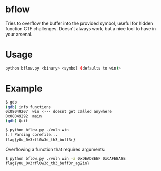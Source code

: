 # bflow

Tries to overflow the buffer into the provided symbol, useful for hidden function CTF challenges. Doesn't always work, but a nice tool to have in your arsenal.

# Usage

```bash
python bflow.py <binary> <symbol (defaults to win)>
```

# Example

```bash
$ gdb
(gdb) info functions
0x08049207  win <--- doesnt get called anywhere
0x08049292  main
(gdb) Quit

$ python bflow.py ./vuln win
[.] Parsing corefile...
flag{y0u_0v3rfl0w3d_th3_buff3r}
```

Overflowing a function that requires arguments:

```bash
$ python bflow.py ./vuln win -a 0xDEADBEEF 0xCAFEBABE
flag{y0u_0v3rfl0w3d_th3_buff3r_ag2in}
```
